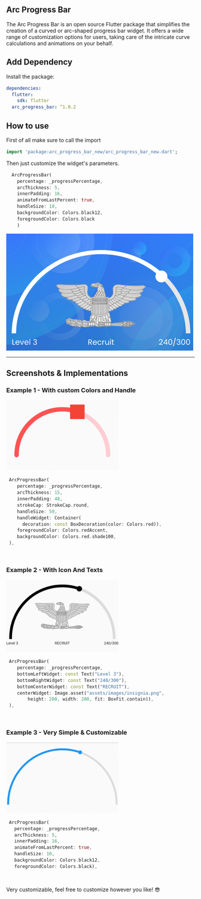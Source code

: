 ## Arc Progress Bar

The Arc Progress Bar is an open source Flutter package that simplifies the creation of a curved or arc-shaped progress
bar widget. It offers a wide range of customization options for users, taking care of the intricate curve calculations
and animations on your behalf.

## Add Dependency

Install the package:

```yaml
dependencies:
  flutter:
    sdk: flutter
  arc_progress_bar: ^1.0.2
```

## How to use

First of all make sure to call the import

```dart
import 'package:arc_progress_bar_new/arc_progress_bar_new.dart';
```

Then just customize the widget's parameters.

```dart
  ArcProgressBar(
    percentage: _progressPercentage,
    arcThickness: 5,
    innerPadding: 16,
    animateFromLastPercent: true,
    handleSize: 10,
    backgroundColor: Colors.black12,
    foregroundColor: Colors.black
    )
```

<img src="https://raw.githubusercontent.com/Frankline-Sable/arc_progress_bar/main/example/screenshots/1.png" alt="Colored Nodes & Outlines" width="500"/>

---

## Screenshots & Implementations

### Example 1 - With custom Colors and Handle

<img src="https://raw.githubusercontent.com/Frankline-Sable/arc_progress_bar/main/example/screenshots/2.png" alt="With custom colors and handle" width="300"/>

```dart
 ArcProgressBar(
    percentage: _progressPercentage,
    arcThickness: 15,
    innerPadding: 48,
    strokeCap: StrokeCap.round,
    handleSize: 50,
    handleWidget: Container(
      decoration: const BoxDecoration(color: Colors.red)),
    foregroundColor: Colors.redAccent,
    backgroundColor: Colors.red.shade100,   
 ),
```

<br>

### Example 2 - With Icon And Texts

<img src="https://raw.githubusercontent.com/Frankline-Sable/arc_progress_bar/main/example/screenshots/3.png" alt="With Icons And Texts" width="300"/>

```dart
 ArcProgressBar(
    percentage: _progressPercentage,
    bottomLeftWidget: const Text("Level 3"),
    bottomRightWidget: const Text("240/300"),
    bottomCenterWidget: const Text("RECRUIT"),
    centerWidget: Image.asset("assets/images/insignia.png",
        height: 200, width: 200, fit: BoxFit.contain)),   
 ),
```

<br>

### Example 3 - Very Simple & Customizable

<img src="https://raw.githubusercontent.com/Frankline-Sable/arc_progress_bar/main/example/screenshots/4.png" alt="Very Customizable" width="300"/>

```dart
 ArcProgressBar(
   percentage: _progressPercentage,
   arcThickness: 5,
   innerPadding: 16,
   animateFromLastPercent: true,
   handleSize: 10,
   backgroundColor: Colors.black12,
   foregroundColor: Colors.black),
```

<br>


Very customizable, feel free to customize however you like! 😎
